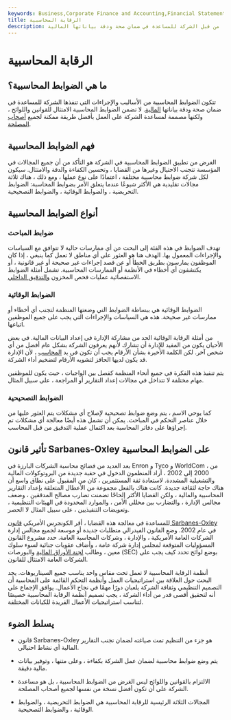 ```yaml
---
keywords: Business,Corporate Finance and Accounting,Financial Statements
title: الرقابة المحاسبية
description: الضوابط المحاسبية هي مجموعة من الإجراءات التي يتم تنفيذها من قبل الشركة للمساعدة في ضمان صحة ودقة بياناتها المالية.
---
```


# الرقابة المحاسبية
## ما هي الضوابط المحاسبية؟

تتكون الضوابط المحاسبية من الأساليب والإجراءات التي تنفذها الشركة للمساعدة في ضمان صحة ودقة بياناتها [المالية](/financial-statements). لا تضمن الضوابط المحاسبية الامتثال للقوانين واللوائح ، ولكنها مصممة لمساعدة الشركة على العمل بأفضل طريقة ممكنة لجميع [أصحاب المصلحة](/stakeholder).

## فهم الضوابط المحاسبية

الغرض من تطبيق الضوابط المحاسبية في الشركة هو التأكد من أن جميع المجالات في المؤسسة تتجنب الاحتيال وغيرها من القضايا ، وتحسين الكفاءة والدقة والامتثال. سيكون لكل شركة ضوابط محاسبية مختلفة ، اعتمادًا على نوع عملها ، ومع ذلك ، هناك ثلاثة مجالات تقليدية هي الأكثر شيوعًا عندما يتعلق الأمر بضوابط المحاسبة: الضوابط التحريضية ، والضوابط الوقائية ، والضوابط التصحيحية.

## أنواع الضوابط المحاسبية

### ضوابط المباحث

تهدف الضوابط في هذه الفئة إلى البحث عن أي ممارسات حالية لا تتوافق مع السياسات والإجراءات المعمول بها. الهدف هنا هو العثور على أي مناطق لا تعمل كما ينبغي ، إذا كان الموظفون يمارسون بطريق الخطأ أو عن قصد إجراءات غير صحيحة أو غير قانونية ، أو يكتشفون أي أخطاء في الأنظمة أو الممارسات المحاسبية. تشمل أمثلة الضوابط الاستقصائية عمليات فحص المخزون [والتدقيق الداخلي](/internalaudit).

### الضوابط الوقائية

الضوابط الوقائية هي ببساطة الضوابط التي وضعتها المنظمة لتجنب أي أخطاء أو ممارسات غير صحيحة. هذه هي السياسات والإجراءات التي يجب على جميع الموظفين اتباعها.

من أمثلة الرقابة الوقائية الحد من مشاركة الإدارة في إعداد البيانات المالية. في بعض الأحيان يكون من المفيد للإدارة أن تشارك لأنهم يعرفون الشركة بشكل عام أفضل من أي شخص آخر. لكن الكلمة الأخيرة بشأن الأرقام يجب أن تكون في يد [المحاسب](/accountant) ، لأن الإدارة قد يكون لديها الحافز لتشويه الأرقام لتضخيم أداء الشركة.

يتم تنفيذ هذه الفكرة في جميع أنحاء المنظمة كفصل بين الواجبات ، حيث يكون للموظفين مهام مختلفة لا تتداخل في مجالات إعداد التقارير أو المراجعة ، على سبيل المثال.

### الضوابط التصحيحية

كما يوحي الاسم ، يتم وضع ضوابط تصحيحية لإصلاح أي مشكلات يتم العثور عليها من خلال عناصر التحكم في المباحث. يمكن أن تشمل هذه أيضًا معالجة أي مشكلات تم إجراؤها على دفاتر المحاسبة بعد اكتمال عملية التدقيق من قبل المحاسب.

## تأثير قانون Sarbanes-Oxley على الضوابط المحاسبية

بعد العديد من فضائح محاسبة الشركات البارزة في Enron و Tyco و WorldCom ، من 2000 إلى 2002 ، أراد المنظمون الدخول في حقبة جديدة من البروتوكولات المالية والتشغيلية المشددة. لاستعادة ثقة المستثمرين ، كان من المقبول على نطاق واسع أن هناك حاجة لثقافة جديدة. كانت هناك بالفعل مجموعة من الأعطال المتعلقة بإعداد التقارير المحاسبية والمالية ، ولكن القضايا الأكثر إلحاحًا تضمنت تضارب مصالح المدققين ، وضعف مجالس الإدارة ، والتضارب بين محللي الأمن ، والموارد المحدودة في الهيئات التنظيمية ، وتعويضات التنفيذيين ، على سبيل المثال لا الحصر.

للمساعدة في معالجة هذه القضايا ، أقر الكونجرس الأمريكي [قانون Sarbanes-Oxley](/sarbanesoxleyact) في عام 2002. وضع القانون الفيدرالي متطلبات جديدة أو موسعة لجميع مجالس إدارة الشركات العامة الأمريكية ، والإدارة ، وشركات المحاسبة العامة. حدد مشروع القانون المسؤوليات المتوقعة لمجلس إدارة شركة عامة ، وأضاف عقوبات جنائية لسوء سلوك معين ، وطالب [لجنة الأوراق المالية](/sec) والبورصات (SEC) بوضع لوائح تحدد كيف يجب على الشركات العامة الامتثال للقانون.

أنظمة الرقابة المحاسبية لا تعمل تحت مقاس واحد يناسب جميع السيناريوهات. يجد البحث حول العلاقة بين استراتيجيات العمل وأنظمة التحكم القائمة على المحاسبة أن التصميم التنظيمي وثقافة الشركة يلعبان دورًا مهمًا في نجاح الأعمال. يوافق الإجماع على أنه لتحقيق أقصى قدر من أداء الشركة ، يجب تصميم أنظمة الرقابة المحاسبية خصيصًا لتناسب استراتيجيات الأعمال الفريدة للكيانات المختلفة.

## يسلط الضوء

- قانون Sarbanes-Oxley هو جزء من التنظيم تمت صياغته لضمان تجنب التقارير المالية أي نشاط احتيالي.

- يتم وضع ضوابط محاسبية لضمان عمل الشركة بكفاءة ، وعلى متنها ، وتوفير بيانات مالية دقيقة.

- الالتزام بالقوانين واللوائح ليس الغرض من الضوابط المحاسبية ، بل هو مساعدة الشركة على أن تكون أفضل نسخة من نفسها لجميع أصحاب المصلحة.

- المجالات الثلاثة الرئيسية للرقابة المحاسبية هي الضوابط التحريضية ، والضوابط الوقائية ، والضوابط التصحيحية.

